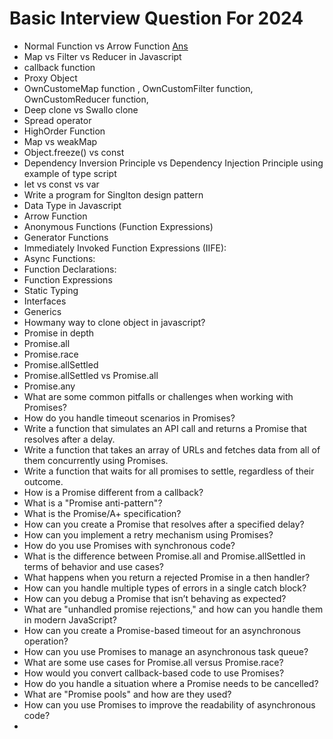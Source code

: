 # Basic Interview Question For 2024
 - Normal Function vs Arrow Function [Ans](/ans/arrow-vs-normal-function.md)
 - Map vs Filter vs Reducer in Javascript
 - callback function
 - Proxy Object
 - OwnCustomeMap function , OwnCustomFilter function, OwnCustomReducer function,
 - Deep clone vs Swallo clone
 - Spread operator
 - HighOrder Function
 - Map vs weakMap
 - Object.freeze() vs const 
 - Dependency Inversion Principle vs Dependency Injection Principle using example of type script
 - let vs const vs var
 - Write a program for Singlton design pattern
 - Data Type in Javascript
 - Arrow Function
 - Anonymous Functions (Function Expressions)
 - Generator Functions
 - Immediately Invoked Function Expressions (IIFE):
 - Async Functions:
 - Function Declarations:
 - Function Expressions
 - Static Typing
 - Interfaces
 - Generics
 - Howmany way to clone object in javascript? 
 - Promise in depth
 - Promise.all
 - Promise.race
 - Promise.allSettled
 - Promise.allSettled vs Promise.all
 - Promise.any
 - What are some common pitfalls or challenges when working with Promises?
 - How do you handle timeout scenarios in Promises?
 - Write a function that simulates an API call and returns a Promise that resolves after a delay.
 - Write a function that takes an array of URLs and fetches data from all of them concurrently using Promises.
 - Write a function that waits for all promises to settle, regardless of their outcome.
 - How is a Promise different from a callback?
 - What is a "Promise anti-pattern"?
 - What is the Promise/A+ specification?
 - How can you create a Promise that resolves after a specified delay?
 - How can you implement a retry mechanism using Promises?
 - How do you use Promises with synchronous code?
 - What is the difference between Promise.all and Promise.allSettled in terms of behavior and use cases?
 - What happens when you return a rejected Promise in a then handler?
 - How can you handle multiple types of errors in a single catch block?
 - How can you debug a Promise that isn’t behaving as expected?
 - What are "unhandled promise rejections," and how can you handle them in modern JavaScript?
 - How can you create a Promise-based timeout for an asynchronous operation?
 - How can you use Promises to manage an asynchronous task queue?
 - What are some use cases for Promise.all versus Promise.race?
 - How would you convert callback-based code to use Promises?
 - How do you handle a situation where a Promise needs to be cancelled?
 - What are "Promise pools" and how are they used?
 - How can you use Promises to improve the readability of asynchronous code?
 - 

